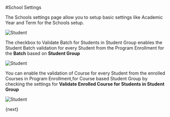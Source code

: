 #School Settings

The Schools settings page allow you to setup basic settings like Academic Year and Term for the Schools setup. 

<img class="screenshot" alt="Student" src="/docs/assets/img/schools/student/schools.png">

The checkbox to Validate Batch for Students in Student Group enables the Student Batch validation for every Student from the Program Enrollment for the **Batch** based on **Student Group** 

<img class="screenshot" alt="Student" src="/docs/assets/img/schools/student/student-batch-validation.gif">


You can enable the validation of Course for every Student from the enrolled Courses in Program Enrollment,for Course based Student Group by checking the settings for **Validate Enrolled Course for Students in Student Group**

<img class="screenshot" alt="Student" src="/docs/assets/img/schools/student/student-course-validation.gif">

{next}